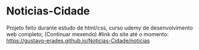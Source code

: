 # Noticias-Cidade
Projeto feito durante estudo de html/css, curso udemy de desenvolvimento web completo; (Continuar mexendo)
#link do site até o momento: https://gustavo-erades.github.io/Noticias-Cidade/noticias
